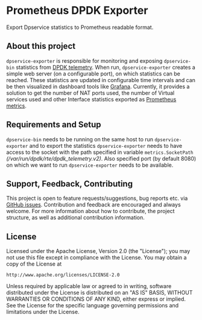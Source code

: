 # Prometheus DPDK Exporter

Export Dpservice statistics to Prometheus readable format.

## About this project

`dpservice-exporter` is responsible for monitoring and exposing `dpservice-bin` statistics from [DPDK telemetry](https://doc.dpdk.org/guides/howto/telemetry.html). When run, `dpservice-exporter` creates a simple web server (on a configurable port), on which statistics can be reached. These statistics are updated in configurable time intervals and can be then visualized in dashboard tools like [Grafana](https://grafana.com/). Currently, it provides a solution to get the number of NAT ports used, the number of Virtual services used and other Interface statistics exported as [Prometheus metrics](https://prometheus.io/docs/instrumenting/exposition_formats/).

## Requirements and Setup

`dpservice-bin` needs to be running on the same host to run `dpservice-exporter` and to export the statistics `dpservice-exporter` needs to have access to the socket with the path specified in variable `metrics.SocketPath` *(/var/run/dpdk/rte/dpdk_telemetry.v2)*.
Also specified port (by default 8080) on which we want to run `dpservice-exporter` needs to be available.

## Support, Feedback, Contributing

This project is open to feature requests/suggestions, bug reports etc. via [GitHub issues](https://github.com/ironcore-dev/dpservice/issues). Contribution and feedback are encouraged and always welcome. For more information about how to contribute, the project structure, as well as additional contribution information.

## License
Licensed under the Apache License, Version 2.0 (the "License");
you may not use this file except in compliance with the License.
You may obtain a copy of the License at

    http://www.apache.org/licenses/LICENSE-2.0

Unless required by applicable law or agreed to in writing, software
distributed under the License is distributed on an "AS IS" BASIS,
WITHOUT WARRANTIES OR CONDITIONS OF ANY KIND, either express or implied.
See the License for the specific language governing permissions and
limitations under the License.
